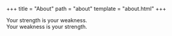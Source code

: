 +++
title = "About"
path = "about"
template = "about.html"
+++

Your strength is your weakness.  
Your weakness is your strength.
